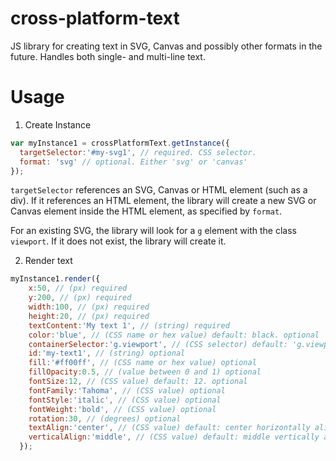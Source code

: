 cross-platform-text
===================

JS library for creating text in SVG, Canvas and possibly other formats in the future. Handles both single- and multi-line text.

Usage
=====

1) Create Instance
  ```js
  var myInstance1 = crossPlatformText.getInstance({
    targetSelector:'#my-svg1', // required. CSS selector.
    format: 'svg' // optional. Either 'svg' or 'canvas'
  });
  ```

  ```targetSelector``` references an SVG, Canvas or HTML element (such as a div).
  If it references an HTML element, the library will create a new SVG or Canvas element inside
  the HTML element, as specified by ```format```.

  For an existing SVG, the library will look for a ```g``` element with the class ```viewport```.
  If it does not exist, the library will create it.

2) Render text

  ```js
  myInstance1.render({
      x:50, // (px) required
      y:200, // (px) required
      width:100, // (px) required
      height:20, // (px) required
      textContent:'My text 1', // (string) required
      color:'blue', // (CSS name or hex value) default: black. optional
      containerSelector:'g.viewport', // (CSS selector) default: 'g.viewport'. optional
      id:'my-text1', // (string) optional
      fill:'#ff00ff', // (CSS name or hex value) optional
      fillOpacity:0.5, // (value between 0 and 1) optional
      fontSize:12, // (CSS value) default: 12. optional
      fontFamily:'Tahoma', // (CSS value) optional
      fontStyle:'italic', // (CSS value) optional
      fontWeight:'bold', // (CSS value) optional
      rotation:30, // (degrees) optional
      textAlign:'center', // (CSS value) default: center horizontally aligned. optional
      verticalAlign:'middle', // (CSS value) default: middle vertically aligned. optional
    });
  ```
